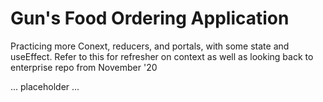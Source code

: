 # Gun's Food Ordering Application


Practicing more Conext, reducers, and portals, with some state and useEffect. Refer to this for refresher on context as well as looking back to enterprise repo from November '20


... placeholder ...